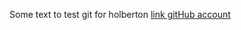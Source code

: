 Some text to test git for holberton [link gitHub account][1] 

[1]: https://github.com/jnsoler140214/ "gitHub"